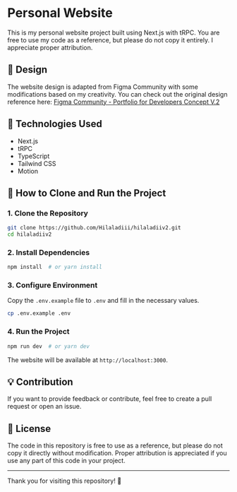 # Personal Website

This is my personal website project built using Next.js with tRPC. You are free to use my code as a reference, but please do not copy it entirely. I appreciate proper attribution.

## 🎨 Design

The website design is adapted from Figma Community with some modifications based on my creativity. You can check out the original design reference here:
[Figma Community - Portfolio for Developers Concept V.2](<https://www.figma.com/design/pFZ8gwaj2eVwwnD2mmGxRG/Portfolio-for-Developers-Concept-V.2-(Community)?node-id=0-1&p=f&t=Z3p4MK6Ne2xK6sSu-0>)

## 🚀 Technologies Used

- Next.js
- tRPC
- TypeScript
- Tailwind CSS
- Motion

## 📌 How to Clone and Run the Project

### 1. Clone the Repository

```sh
git clone https://github.com/Hilaladiii/hilaladiiv2.git
cd hilaladiiv2
```

### 2. Install Dependencies

```sh
npm install  # or yarn install
```

### 3. Configure Environment

Copy the `.env.example` file to `.env` and fill in the necessary values.

```sh
cp .env.example .env
```

### 4. Run the Project

```sh
npm run dev  # or yarn dev
```

The website will be available at `http://localhost:3000`.

## 💡 Contribution

If you want to provide feedback or contribute, feel free to create a pull request or open an issue.

## 📜 License

The code in this repository is free to use as a reference, but please do not copy it directly without modification. Proper attribution is appreciated if you use any part of this code in your project.

---

Thank you for visiting this repository! 🚀
